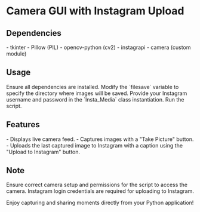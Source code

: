 <h1>Camera GUI with Instagram Upload</h1>

<h2>Dependencies</h2>
- tkinter
- Pillow (PIL)
- opencv-python (cv2)
- instagrapi
- camera (custom module)

<h2>Usage</h2>
Ensure all dependencies are installed.
Modify the `filesave` variable to specify the directory where images will be saved.
Provide your Instagram username and password in the `Insta_Media` class instantiation.
Run the script.

<h2>Features</h2>
- Displays live camera feed.
- Captures images with a "Take Picture" button.
- Uploads the last captured image to Instagram with a caption using the "Upload to Instagram" button.

<h2>Note</h2>
Ensure correct camera setup and permissions for the script to access the camera.
Instagram login credentials are required for uploading to Instagram.

Enjoy capturing and sharing moments directly from your Python application!
